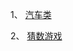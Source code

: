 1、 [汽车类](https://github.com/dengmengqiu/learning.gitbio/tree/master/java_lesson/lesson2)

2、 [猜数游戏](https://github.com/dengmengqiu/learning.gitbio/tree/master/java_lesson/numberGuess)
